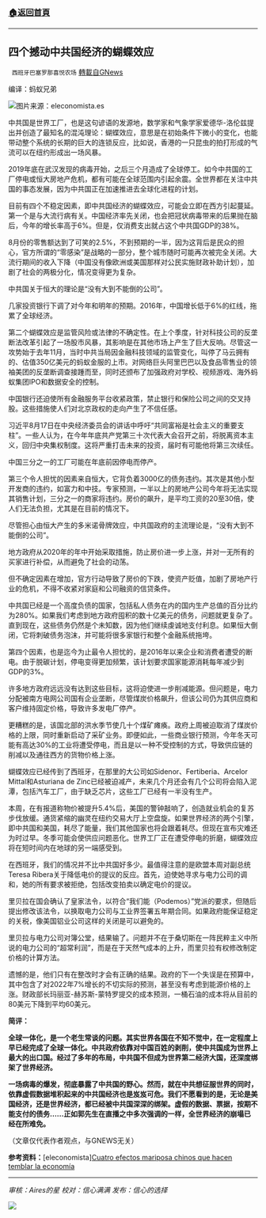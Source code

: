 ###  [:house:返回首頁](https://github.com/ourhimalayas/txt)
---


## 四个撼动中共国经济的蝴蝶效应
` 西班牙巴塞罗那喜悦农场` [轉載自GNews](https://gnews.org/zh-hans/1598275/)

编译：蚂蚁兄弟

![](https://assets.gnews.org/wp-content/uploads/2021/10/WEB.png)图片来源：eleconomista.es

中共国是世界工厂，也是这句谚语的发源地，数学家和气象学家爱德华-洛伦兹提出并创造了最知名的混沌理论：蝴蝶效应，意思是在初始条件下微小的变化，也能带动整个系统的长期的巨大的连锁反应，比如说，香港的一只昆虫的拍打形成的气流可以在纽约形成出一场风暴。

2019年底在武汉发现的病毒开始，之后三个月造成了全球停工。如今中共国的工厂停电或恒大房地产危机，都有可能在全球范围内引起余震。全世界都在关注中共国的事态发展，因为中共国正在加速推进去全球化进程的计划。

目前有四个不稳定因素，即中共国经济的蝴蝶效应，可能会立即在西方引起蔓延。第一个是与大流行病有关。中国经济率先关闭，也会把冠状病毒带来的后果抛在脑后，今年的增长率高于6%。但是，仅消费支出就占这个中共国GDP的38%。

8月份的零售额达到了可笑的2.5%，不到预期的一半，因为这背后是民众的担心，官方所谓的“零感染”是战略的一部分，整个城市随时可能再次被完全关闭。大流行期间的收入下降（中国没有像欧洲或美国那样对公民实施财政补助计划），加剧了社会的两极分化，情况变得更为复杂。

中共国关于恒大的理论是“没有大到不能倒的公司”。

几家投资银行下调了对今年和明年的预期。2016年，中国增长低于6%的红线，拖累了全球经济。

第二个蝴蝶效应是监管风险或法律的不确定性。在上个季度，针对科技公司的反垄断法改革引起了一场股市风暴，其影响是在其他市场上产生了巨大反响。尽管这一攻势始于去年11月，当时中共当局因金融科技领域的监管变化，叫停了马云拥有的、估值350亿美元的蚂蚁金服的上市。对网络巨头阿里巴巴以及食品零售业的领袖美团的反垄断调查接踵而至，同时还颁布了加强政府对学校、视频游戏、海外蚂蚁集团IPO和数据安全的控制。

中国银行还迫使所有金融服务平台收紧政策，禁止银行和保险公司之间的交叉持股。这些措施使人们对北京政权的走向产生了不信任感。

习近平8月17日在中央经济委员会的讲话中呼吁“共同富裕是社会主义的重要支柱”。一些人认为，在今年年底共产党第三十次代表大会召开之前，将脱离资本主义，回归中央集权制度。这将严重打击未来的投资，届时有可能他将第三次续任。

中国三分之一的工厂可能在年底前因停电而停产。

第三个令人担忧的因素来自恒大，它背负着3000亿的债务违约。其次是其他小型开发商的违约，如富力和中技。专家预测，一半以上的房地产公司今年将无法实现其销售计划，三分之一的商家将违约。房价的飙升，是平均工资的20至30倍，使人们无法负担，尤其是在目前的情况下。

尽管担心由恒大产生的多米诺骨牌效应，中共国政府的主流理论是，“没有大到不能倒的公司”。

地方政府从2020年的年中开始采取措施，防止房价进一步上涨，并对一无所有的买家进行补偿，从而避免了社会的动荡。

但不确定因素在增加，官方行动导致了房价的下跌，使资产贬值，加剧了房地产行业的危机，不得不收紧对家庭和公司融资的信贷条件。

中共国已经是一个高度负债的国家，包括私人债务在内的国内生产总值的百分比约为280%。如果我们考虑到地方政府囤积的数十亿美元的债务，问题就更复杂了。直到现在，这些债务仍然是个未知数，因为他们继续虔诚地支付利息。如果恒大倒闭，它将刺破债务泡沫，并可能将很多家银行和整个金融系统拖垮。

第四个因素，也是迄今为止最令人担忧的，是2016年以来企业和消费者遭受的断电。由于脱碳计划，停电变得更加频繁，该计划要求国家能源消耗每年减少到GDP的3%。

许多地方政府远远没有达到这些目标，这将迫使进一步削减能源。但问题是，电力分配被南方电网公司国有企业垄断，尽管煤炭价格飙升，但该公司仍为其供应商和客户维持固定价格，导致许多发电厂停产。

更糟糕的是，该国北部的洪水季节使几十个煤矿瘫痪。政府上周被迫取消了煤炭价格的上限，同时重新启动了采矿业务。即便如此，一些商业银行预测，今年冬天可能有高达30%的工业将遭受停电，而且是以一种不受控制的方式，导致供应链的削减以及通往西方的货物价格上涨。

蝴蝶效应已经传到了西班牙，在那里的大公司如Sidenor、Fertiberia、Arcelor Mittal和Asturiana de Zinc已经被迫减产，未来几个月还会有几个公司将会陷入泥潭，包括汽车工厂，由于缺乏芯片，这些工厂已经有一半没有生产。

本周，在有报道称物价被提升5.4%后，美国的警钟敲响了，创造就业机会的复苏步伐放缓。通货紧缩的幽灵在纽约交易大厅上空盘旋。如果世界经济的两个引擎，即中共国和美国，耗尽了能量，我们其他国家也将会跟着耗尽。但现在宣布灾难还为时过早。冬季可能会使供应问题恶化。世界工厂正在遭受停电的折磨，蝴蝶效应将在短时间内在地球的另一端感受到。

在西班牙，我们的情况并不比中共国好多少。最值得注意的是欧盟本周对副总统Teresa Ribera关于降低电价的提议的反应。首先，迫使她寻求与电力公司的调和，她的所有要求被拒绝，包括改变拍卖以确定电价的提议。

里贝拉在国会确认了皇家法令，以符合“我们能（Podemos）”党派的要求，但随后提出修改该法令，以换取电力公司与工业界签署五年期合同。如果政府能保证稳定的关税，像美国铝业公司这样的关闭是可以避免的。

里贝拉与电力公司对簿公堂，结果输了。问题并不在于桑切斯在一阵民粹主义中所说的电力公司的“超常利润”，而是在于天然气成本的上升，而里贝拉有权修改制定价格的计算方法。

遗憾的是，他们只有在整改时才会有正确的结果。政府的下一个失误是在预算中，其中包含了对2022年7%增长的不切实际的预测，甚至没有考虑到能源价格的上涨。财政部长玛丽亚-赫苏斯-蒙特罗提交的成本预测，一桶石油的成本将从目前的80美元下降到平均60美元。

**简评：**

**全球一体化，是一个老生常谈的问题。其实世界各国在不知不觉中，在一定程度上早已经完成了全球一体化。中共政府依靠对中国百姓的剥削，使中共国成为世界上最大的出口国。经过了多年的布局，中共国不但成为世界第二经济大国，还深度绑架了世界经济。**

**一场病毒的爆发，彻底暴露了中共国的野心。然而，就在中共想征服世界的同时，依靠虚假数据堆积起来的中共国经济也是岌岌可危。我们不愿看到的是，无论是美国经济，还是世界经济，都已经被中共国深深的绑架。虚假的数据、票据，按期不能支付的债务……正如郭先生在直播之中多次强调的一样，全世界经济的崩塌已经在所难免。**

（文章仅代表作者观点，与GNEWS无关）

**参考资料：**[eleconomista][Cuatro efectos mariposa chinos que hacen temblar la economía](https://www.eleconomista.es/opinion-blogs/noticias/11433673/10/21/Cuatro-efectos-mariposa-chinos-que-hacen-temblar-la-economia.html)

* * *

*审核：Aires的星
校对：信心满满
发布：信心的选择*

![](https://assets.gnews.org/wp-content/uploads/2021/10/GNEWS_CH.-1-1.jpeg)
